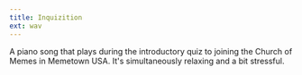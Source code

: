 ```yaml
---
title: Inquizition
ext: wav
---
```

A piano song that plays during the introductory quiz to joining the Church of Memes in Memetown USA. It's simultaneously relaxing and a bit stressful.